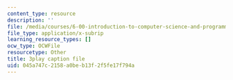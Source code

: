 ```yaml
---
content_type: resource
description: ''
file: /media/courses/6-00-introduction-to-computer-science-and-programming-fall-2008/045a747c2158a0beb13f2f5fe17f794a_ewd7Lf2dr5Q.srt
file_type: application/x-subrip
learning_resource_types: []
ocw_type: OCWFile
resourcetype: Other
title: 3play caption file
uid: 045a747c-2158-a0be-b13f-2f5fe17f794a
---
```

